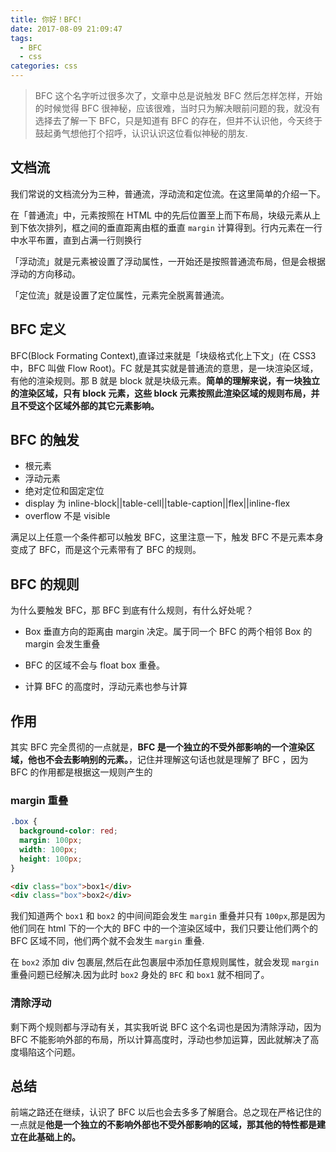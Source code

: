 ```yaml
---
title: 你好！BFC!
date: 2017-08-09 21:09:47
tags: 
  - BFC
  - css
categories: css
---
```


> BFC 这个名字听过很多次了，文章中总是说触发 BFC 然后怎样怎样，开始的时候觉得 BFC 很神秘，应该很难，当时只为解决眼前问题的我，就没有选择去了解一下 BFC，只是知道有 BFC 的存在，但并不认识他，今天终于鼓起勇气想他打个招呼，认识认识这位看似神秘的朋友.

## 文档流

我们常说的文档流分为三种，普通流，浮动流和定位流。在这里简单的介绍一下。  

在「普通流」中，元素按照在 HTML 中的先后位置至上而下布局，块级元素从上到下依次排列，框之间的垂直距离由框的垂直 `margin` 计算得到。行内元素在一行中水平布置，直到占满一行则换行  

「浮动流」就是元素被设置了浮动属性，一开始还是按照普通流布局，但是会根据浮动的方向移动。

「定位流」就是设置了定位属性，元素完全脱离普通流。

## BFC 定义

BFC(Block Formating Context),直译过来就是「块级格式化上下文」(在 CSS3 中，BFC 叫做 Flow Root)。FC 就是其实就是普通流的意思，是一块渲染区域，有他的渲染规则。那 B 就是 block 就是块级元素。**简单的理解来说，有一块独立的渲染区域，只有 block 元素，这些 block 元素按照此渲染区域的规则布局，并且不受这个区域外部的其它元素影响。**

## BFC 的触发

* 根元素
* 浮动元素
* 绝对定位和固定定位
* display 为 inline-block||table-cell||table-caption||flex||inline-flex
* overflow 不是 visible

满足以上任意一个条件都可以触发 BFC，这里注意一下，触发 BFC 不是元素本身变成了 BFC，而是这个元素带有了 BFC 的规则。

## BFC 的规则

为什么要触发 BFC，那 BFC 到底有什么规则，有什么好处呢？

* Box 垂直方向的距离由 margin 决定。属于同一个 BFC 的两个相邻 Box 的 margin 会发生重叠

* BFC 的区域不会与 float box 重叠。

* 计算 BFC 的高度时，浮动元素也参与计算

## 作用

其实 BFC 完全贯彻的一点就是，**BFC 是一个独立的不受外部影响的一个渲染区域，他也不会去影响别的元素。**，记住并理解这句话也就是理解了 BFC ，因为 BFC 的作用都是根据这一规则产生的

### margin 重叠

```css
.box {
  background-color: red;
  margin: 100px;
  width: 100px;
  height: 100px;
}
```

```html
<div class="box">box1</div>
<div class="box">box2</div>
```

我们知道两个 `box1` 和 `box2` 的中间间距会发生 `margin` 重叠并只有 `100px`,那是因为他们同在 html 下的一个大的 BFC 中的一个渲染区域中，我们只要让他们两个的 BFC 区域不同，他们两个就不会发生 `margin` 重叠.

在 `box2` 添加 div 包裹层,然后在此包裹层中添加任意规则属性，就会发现 `margin` 重叠问题已经解决.因为此时 `box2` 身处的 `BFC` 和 `box1` 就不相同了。

### 清除浮动

剩下两个规则都与浮动有关，其实我听说 BFC 这个名词也是因为清除浮动，因为 BFC 不能影响外部的布局，所以计算高度时，浮动也参加运算，因此就解决了高度塌陷这个问题。

## 总结

前端之路还在继续，认识了 BFC 以后也会去多多了解磨合。总之现在严格记住的一点就是**他是一个独立的不影响外部也不受外部影响的区域，那其他的特性都是建立在此基础上的。**
